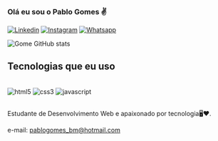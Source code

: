 ### Olá eu sou o Pablo Gomes ✌️

[![Linkedin](https://img.shields.io/badge/LinkedIn-0077B5?style=for-the-badge&logo=linkedin&logoColor=white)](https://www.linkedin.com/in/pablo-gomes-dos-santos-85570920b/)
[![Instagram](https://img.shields.io/badge/Instagram-E4405F?style=for-the-badge&logo=instagram&logoColor=white)](https://www.instagram.com/pgomes_bm/)
[![Whatsapp](https://img.shields.io/badge/WhatsApp-25D366?style=for-the-badge&logo=whatsapp&logoColor=white)](https://api.whatsapp.com/send?phone=5524988173930)


![Gome GitHub stats](https://github-readme-stats.vercel.app/api?username=Pabloweb2022&show_icons=true&theme=tokyonight)


## Tecnologias que eu uso

<div style="display: inline_block"> <br/>
<img align="center" alt="html5" src="https://img.shields.io/badge/HTML5-E34F26?style=for-the-badge&logo=html5&logoColor=white">
<img align="center" alt="css3" src="https://img.shields.io/badge/CSS3-1572B6?style=for-the-badge&logo=css3&logoColor=white">
<img align="center" alt="javascript" src="https://img.shields.io/badge/JavaScript-F7DF1E?style=for-the-badge&logo=javascript&logoColor=black">
</div><br/>

Estudante de Desenvolvimento Web e apaixonado por tecnologia🖥️❤️.

e-mail: pablogomes_bm@hotmail.com
